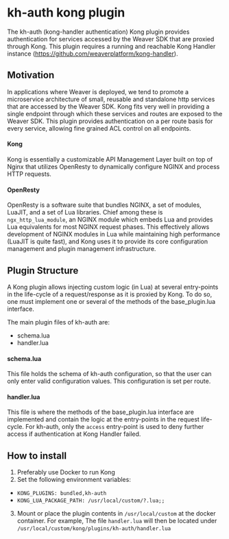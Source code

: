 # kh-auth kong plugin
The kh-auth (kong-handler authentication) Kong plugin provides authentication for services accessed by the Weaver SDK that are proxied through Kong. This plugin requires a running and reachable Kong Handler instance (https://github.com/weaverplatform/kong-handler).

## Motivation
In applications where Weaver is deployed, we tend to promote a microservice architecture of small, reusable and standalone http services that are accessed by the Weaver SDK. Kong fits very well in providing a single endpoint through which these services and routes are exposed to the Weaver SDK. This plugin provides authentication on a per route basis for every service, allowing fine grained ACL control on all endpoints.

####  Kong
Kong is essentially a customizable API Management Layer built on top of Nginx that utilizes OpenResty to dynamically configure NGINX and process HTTP requests.

#### OpenResty
OpenResty is a software suite that bundles NGINX, a set of modules, LuaJIT, and a set of Lua libraries. Chief among these is `ngx_http_lua_module`, an NGINX module which embeds Lua and provides Lua equivalents for most NGINX request phases. This effectively allows development of NGINX modules in Lua while maintaining high performance (LuaJIT is quite fast), and Kong uses it to provide its core configuration management and plugin management infrastructure.

## Plugin Structure
A Kong plugin allows injecting custom logic (in Lua) at several entry-points in the life-cycle of a request/response as it is proxied by Kong. To do so, one must implement one or several of the methods of the base_plugin.lua interface.

The main plugin files of kh-auth are:
- schema.lua
- handler.lua

#### schema.lua
This file holds the schema of kh-auth configuration, so that the user can only enter valid configuration values. This configuration is set per route.

#### handler.lua
This file is where the methods of the base_plugin.lua interface are implemented and contain the logic at the entry-points in the request life-cycle. For kh-auth, only the `access` entry-point is used to deny further access if authentication at Kong Handler failed.

## How to install
1. Preferably use Docker to run Kong
2. Set the following environment variables:
  - `KONG_PLUGINS: bundled,kh-auth`
  - `KONG_LUA_PACKAGE_PATH: /usr/local/custom/?.lua;;`
3. Mount or place the plugin contents in `/usr/local/custom` at the docker container. For example, The file `handler.lua` will then be located under `/usr/local/custom/kong/plugins/kh-auth/handler.lua`
